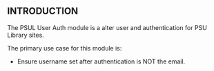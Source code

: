 ## INTRODUCTION

The PSUL User Auth module is a alter user and authentication for PSU Library
sites.

The primary use case for this module is:

- Ensure username set after authentication is NOT the email.
